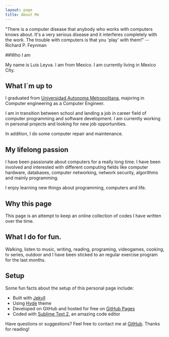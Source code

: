 ```yaml
---
layout: page
title: About Me
---
```


<p class="message">
  "There is a computer disease that anybody who works with computers knows about. It's a very serious disease and it interferes completely with the work. The trouble with computers is that you 'play' with them!" 
  -- Richard P. Feynman 
</p>


##Who I am

My name is Luis Leyva. I am from Mexico. I am currently living in Mexico City. 

## What I´m up to 

I graduated from [Universidad Autonoma Metropolitana](http://www.azc.uam.mx/), majoring in Computer engineering as a Computer Engineer. 

I am in transition between school and landing a job in career field of computer programming and software development. I am currently working in personal projects and looking for new job opportunities.

In addition, I do some computer repair and maintenance.

## My lifelong passion 	

I have been passionate about computers for a really long time. I have been involved and interested with different computing fields like computer hardware, databases, computer networking, network security, algorithms and mainly programming. 

I enjoy learning new things about programming, computers and life.

## Why this page

This page is an attempt to keep an online collection of codes I have written over the time.


## What I do for fun.

Walking, listen to music, writing, reading, programing, videogames, cooking, tv series, outdoor and I have been sticked to an regular exercise program for the last months.


## Setup

Some fun facts about the setup of this personal page include:

* Built with [Jekyll](http://jekyllrb.com)
* Using [Hyde](http://hyde.getpoole.com) theme
* Developed on GitHub and hosted for free on [GitHub Pages](https://pages.github.com)
* Coded with [Sublime Text 2](http://sublimetext.com), an amazing code editor

Have questions or suggestions? Feel free to contact me at [GitHub](https://github.com/ozos).
Thanks for reading!
